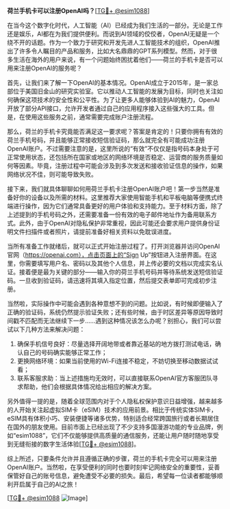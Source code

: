 **荷兰手机卡可以注册OpenAI吗？**[[TG💪+ @esim1088](https://t.me/s/esim1088)]

在当今这个数字化时代，人工智能（AI）已经成为我们生活的一部分。无论是工作还是娱乐，AI都在为我们提供便利。而说到AI领域的佼佼者，OpenAI无疑是一个绕不开的话题。作为一个致力于研究和开发先进人工智能技术的组织，OpenAI推出了许多令人瞩目的产品和服务，比如大名鼎鼎的GPT系列模型。然而，对于很多生活在海外的用户来说，有一个问题始终困扰着他们——荷兰的手机卡是否可以用来注册OpenAI的服务呢？

首先，让我们来了解一下OpenAI的基本情况。OpenAI成立于2015年，是一家总部位于美国旧金山的研究实验室。它以推动人工智能的发展为目标，同时也关注如何确保这项技术的安全性和公平性。为了让更多人能够体验到AI的魅力，OpenAI开放了部分API接口，允许开发者通过自己的应用程序接入这些强大的工具。但是，在使用这些服务之前，通常需要完成账户注册流程。

那么，荷兰的手机卡究竟能否满足这一要求呢？答案是肯定的！只要你拥有有效的荷兰手机号码，并且能够正常接收短信验证码，那么就完全有可能成功注册OpenAI账户。不过需要注意的是，这里所说的“有效”不仅仅是指号码本身处于可正常使用状态，还包括所在国家或地区的网络环境是否稳定、运营商的服务质量如何等因素。毕竟，注册过程中可能会涉及到多次发送和接收验证信息的操作，如果网络状况不佳，则可能导致失败。

接下来，我们就具体聊聊如何用荷兰手机卡注册OpenAI账户吧！第一步当然是准备好你的设备以及所需的材料。这里推荐大家使用智能手机和平板电脑等便携式终端进行操作，因为它们通常具备更好的用户体验和支持能力。至于材料方面，除了上述提到的手机号码之外，还需要准备一份有效的电子邮件地址作为备用联系方式。此外，由于OpenAI对隐私保护非常重视，因此可能还会要求用户提供身份证明文件扫描件或者照片，请提前准备好相关资料以免耽误进度。

当所有准备工作就绪后，就可以正式开始注册过程了。打开浏览器并访问OpenAI官网（https://openai.com），点击页面上的“Sign Up”按钮进入注册界面。在这里，你需要填写用户名、密码以及其他个人信息，并上传必要的文档以完成实名认证。接着便是最为关键的部分——输入你的荷兰手机号码并等待系统发送短信验证码。一旦收到验证码，请迅速将其填入指定位置，然后提交表单即可完成初步注册。

当然啦，实际操作中可能会遇到各种意想不到的问题。比如说，有时候即便输入了正确的验证码，系统仍然提示验证失败；还有些时候，由于时区差异等原因导致时间戳不匹配而无法继续下一步……遇到这种情况该怎么办呢？别担心，我们可以尝试以下几种方法来解决问题：

1. 确保手机信号良好：尽量选择开阔地带或者靠近基站的地方拨打测试电话，确认自己的号码确实能够正常工作；
2. 更换网络环境：如果当前使用的Wi-Fi连接不稳定，不妨切换至移动数据试试看；
3. 联系客服求助：当上述措施均无效时，可以直接联系OpenAI官方客服团队寻求帮助，他们会根据具体情况给出相应的解决方案。

另外值得一提的是，随着全球范围内对于个人隐私权保护意识日益增强，越来越多的人开始关注起虚拟SIM卡（eSIM）技术的应用前景。相比于传统实体SIM卡，eSIM具有体积小巧、安装便捷等诸多优势，特别适合经常跨国旅行或者长期居住在国外的朋友使用。目前市面上已经出现了不少支持多国漫游功能的专业品牌，例如“esim1088”，它们不仅能够提供高质量的通信服务，还能让用户随时随地享受到无缝衔接的数字生活体验[[TG💪+ @esim1088](https://t.me/s/esim1088)]。

综上所述，只要条件允许并且遵循正确的步骤，荷兰的手机卡完全可以用来注册OpenAI账户。当然啦，在享受便利的同时也要时刻牢记网络安全的重要性，妥善保管好自己的账号信息，避免遭受不必要的损失。最后，希望每一位读者都能够顺利开启属于自己的AI之旅！

[[TG💪+ @esim1088](https://t.me/s/esim1088) ![Image](https://i.postimg.cc/4NQfJmqS/Snipaste-2025-05-13-00-14-12.png)]